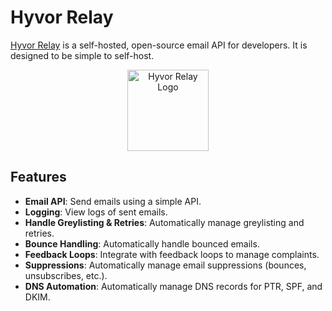 # Hyvor Relay

[Hyvor Relay](https://relay.hyvor.com) is a self-hosted, open-source email API for developers. It is designed to be simple to self-host.

<p align="center">
  <a href="https://relay.hvyor.com">
    <img src="https://hyvor.com/img/logo.png" alt="Hyvor Relay Logo" width="130"/>
  </a>
</p>

## Features

- **Email API**: Send emails using a simple API.
- **Logging**: View logs of sent emails.
- **Handle Greylisting & Retries**: Automatically manage greylisting and retries.
- **Bounce Handling**: Automatically handle bounced emails.
- **Feedback Loops**: Integrate with feedback loops to manage complaints.
- **Suppressions**: Automatically manage email suppressions (bounces, unsubscribes, etc.).
- **DNS Automation**: Automatically manage DNS records for PTR, SPF, and DKIM.
